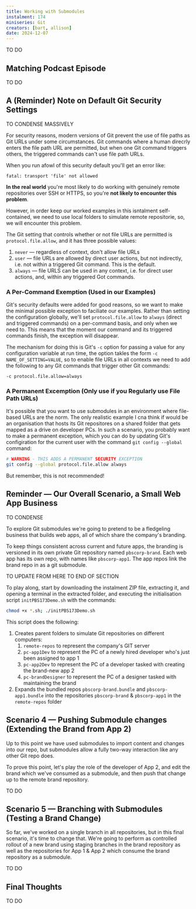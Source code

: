 ```yaml
---
title: Working with Submodules
instalment: 174
miniseries: Git
creators: [bart, allison]
date: 2024-12-07
---
```

TO DO

## Matching Podcast Episode

TO DO

## A (Reminder) Note on Default Git Security Settings

TO CONDENSE MASSIVELY

For security reasons, modern versions of Git prevent the use of file paths as Git URLs under some circumstances. Git commands where a human direcrly enters the file path URL are permitted, but when one Git command triggers others, the triggered commands can't use file path URLs.

When you run afowl of this security default you'll get an error like:

```text
fatal: transport 'file' not allowed
```

**In the real world** you're most likely to do working with genuinely remote repositories over SSH or HTTPS, so you're **not likely to encounter this problem**.

However, in order keep our worked examples in this isntalment self-contained, we need to use local folders to simulate remote repositorie, so, we will encounter this problem.

The Git setting that controls whether or not file URLs are permitted is `protocol.file.allow`, and it has three possible values:

1. `never` — regardless of context, don't allow file URLs
2. `user` — file URLs are allowed by direct user actions, but not indirectly, i.e. not within a triggered Git command. This is the default.
3. `always` — file URLS can be used in any context, i.e. for direct user actions, and, within any triggered Got commands.

### A Per-Command Exemption (Used in our Examples)

Git's security defaults were added for good reasons, so we want to make the minimal possible exception to faciliate our examples. Rather than setting the configuration globally, we'll set `protocol.file.allow` to `always` (direct and triggered commands) on a per-command basis, and only when we need to. This means that the moment our command and its triggered commands finish, the exception will disappear.

The mechanism for doing this is Git's  `-c` option for passing a value for any configuration variable at run time, the option takles the form `-c NAME_OF_SETTING=VALUE`, so to enable file URLs in all contexts we need to add the following to any Git commands that trigger other Git commands:

```
-c protocol.file.allow=always
```

### A Permanent Excemption (Only use if you Regularly use File Path URLs)

It's possible that you want to use submodules in an environment where file-based URLs are the norm. The only realistic example I cna think if would be an organisation that hosts its Git repositores on a shared folder that gets mapped as a drive on developer PCs. In such a scenario, you probably want to make a permanent exception, which you can do by updating Git's configiration for the current user with the command `git config --global` command:

```sh
# WARNING - THIS ADDS A PERMANENT SECURITY EXCEPTION
git config --global protocol.file.allow always
```

But remember, this is not recommended!

## Reminder — Our Overall Scenario,  a Small Web App Business

TO CONDENSE

To explore Git submodules we're going to pretend to be a fledgeling business that builds web apps, all of which share the company's branding.

To keep things consistent across current and future apps, the branding is versioned in its own private Git repository named `pbscorp-brand`. Each web app has its own repo, with names like `pbscorp-app1`.  The app repos link the brand repo in as a git submodule.

TO UPDATE FROM HERE TO END OF SECTION 

To play along, start by downloading the instalment ZIP file, extracting it, and opening a terminal in the extracted folder, and executing the initialisation script `initPBS173Demo.sh` with the commands:

```sh
chmod +x *.sh; ./initPBS173Demo.sh
```

This script does the following:

1. Creates parent folders to simulate Git repositories on different computers: 
   1. `remote-repos` to represent the company's GIT server
   2. `pc-app1Dev` to represent the PC of a newly hired developer who's just been assigned to app 1
   3. `pc-app2Dev` to represent the PC of a developer tasked with creating the brand-new app 2
   4. `pc-brandDesigner` to represent the PC of a designer tasked with maintaining the brand
2. Expands the bundled repos `pbscorp-brand.bundle` and `pbscorp-app1.bundle` into the repositories `pbscorp-brand` & `pbscorp-app1` in the `remote-repos` folder

## Scenario 4 — Pushing Submodule changes (Extending the Brand from App 2)

Up to this point we have used submodules to import content and changes into our repo, but submodules allow a fully two-way interaction like any other Git repo does.

To prove this point, let's play the role of the developer of App 2, and edit the brand which we've consumed as a submodule, and then push that change up to the remote brand repository.

TO DO

## Scenario 5 — Branching with Submodules (Testing a Brand Change)

So far, we've worked on a single branch in all repositories, but in this final scenario, it's time to change that. We're going to perform as controlled rollout of a new brand using staging branches in the brand repository as well as the repositories for App 1 & App 2 which consume the brand repository as a submodule.

TO DO

## Final Thoughts

TO DO
